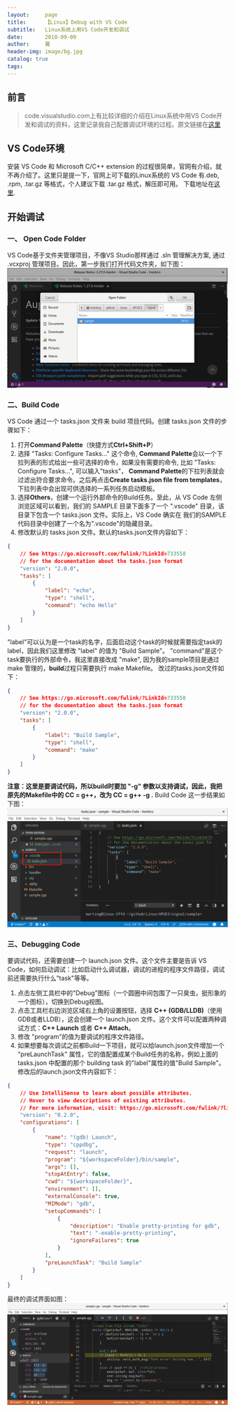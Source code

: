 ```yaml
---
layout:     page
title:      【Linux】Debug with VS Code
subtitle:   Linux系统上用VS Code开发和调试
date:       2018-09-09
author:     翼
header-img: image/bg.jpg
catalog: true
tags:
---
```


## 前言

>code.visualstudio.com上有比较详细的介绍在Linux系统中用VS Code开发和调试的资料，这里记录我自己配置调试环境的过程。原文链接在[这里](https://code.visualstudio.com/docs/languages/cpp)

## VS Code环境
安装 VS Code 和 Microsoft C/C++ extension 的过程很简单，官网有介绍，就不再介绍了。这里只是提一下，官网上可下载的Linux系统的 VS Code 有.deb, .rpm, .tar.gz 等格式，个人建议下载 .tar.gz 格式，解压即可用。
下载地址在[这里](https://code.visualstudio.com/#alt-downloads).  

## 开始调试
### 一、 Open Code Folder
VS Code基于文件夹管理项目，不像VS Studio那样通过 .sln 管理解决方案, 通过 .vcxproj 管理项目。因此，第一步我们打开代码文件夹，如下图：  
![打开文件夹](https://raw.githubusercontent.com/ttyrion/ttyrion.github.io/master/image/linux/vscode/start.png)  

### 二、Build Code
VS Code 通过一个 tasks.json 文件来 build 项目代码。创建 tasks.json 文件的步骤如下：  
1. 打开**Command Palette**（快捷方式**Ctrl+Shift+P**）
2. 选择 "Tasks: Configure Tasks..." 这个命令, **Command Palette**会以一个下拉列表的形式给出一些可选择的命令，如果没有需要的命令, 比如 "Tasks: Configure Tasks...", 可以输入"tasks"，
**Command Palette**的下拉列表就会过滤出符合要求命令。之后再点击**Create tasks.json file from templates**，下拉列表中会出现可供选择的一系列任务启动模板。  
3. 选择**Others**，创建一个运行外部命令的Build任务。至此，从 VS Code 左侧浏览区域可以看到，我们的 SAMPLE 目录下面多了一个 ".vscode" 目录，该目录下包含一个 tasks.json 文件。实际上，VS Code 确实在
我们的SAMPLE代码目录中创建了一个名为".vscode"的隐藏目录。
4. 修改默认的 tasks.json 文件。默认的tasks.json文件内容如下：  
```json
{
    // See https://go.microsoft.com/fwlink/?LinkId=733558
    // for the documentation about the tasks.json format
    "version": "2.0.0",
    "tasks": [
        {
            "label": "echo",
            "type": "shell",
            "command": "echo Hello"
        }
    ]
}
```
"label"可以认为是一个task的名字，后面启动这个task的时候就需要指定task的label，因此我们这里修改 "label" 的值为 "Build Sample"。
"command"是这个task要执行的外部命令，我这里直接改成 "make", 因为我的sample项目是通过 make 管理的，**build**过程只需要执行 make Makefile。
改过的tasks.json文件如下：
```json
{
    // See https://go.microsoft.com/fwlink/?LinkId=733558
    // for the documentation about the tasks.json format
    "version": "2.0.0",
    "tasks": [
        {
            "label": "Build Sample",
            "type": "shell",
            "command": "make"
        }
    ]
}
```
**注意：这里是要调试代码，所以build时要加 "-g" 参数以支持调试，因此，我把原先的Makefile中的 CC = g++，改为 CC = g++ -g .**
Build Code 这一步结果如下图：  
![Build Code](https://raw.githubusercontent.com/ttyrion/ttyrion.github.io/master/image/linux/vscode/tasks.png)  


### 三、Debugging Code
要调试代码，还需要创建一个 launch.json 文件。这个文件主要是告诉 VS Code，如何启动调试：比如启动什么调试器，调试的进程的程序文件路径，调试前还需要执行什么"task"等等。
1. 点击左侧工具栏中的"Debug"图标（一个圆圈中间包围了一只臭虫，挺形象的一个图标），切换到Debug视图。
2. 点击工具栏右边浏览区域右上角的设置按钮，选择 **C++ (GDB/LLDB)**（使用GDB或者LLDB），这会创建一个 launch.json 文件。这个文件可以配置两种调试方式：**C++ Launch** 或者 **C++ Attach**。
3. 修改 "program"的值为要调试的程序文件路径。
4. 如果想要每次调试之前都Build一下项目，就可以给launch.json文件增加一个 "preLaunchTask" 属性，它的值配置成某个Build任务的名称，例如上面的 tasks.json 中配置的那个
building task 的"label"属性的值"Build Sample"。
修改后的launch.json文件内容如下：
```json
{
    // Use IntelliSense to learn about possible attributes.
    // Hover to view descriptions of existing attributes.
    // For more information, visit: https://go.microsoft.com/fwlink/?linkid=830387
    "version": "0.2.0",
    "configurations": [
        {
            "name": "(gdb) Launch",
            "type": "cppdbg",
            "request": "launch",
            "program": "${workspaceFolder}/bin/sample",
            "args": [],
            "stopAtEntry": false,
            "cwd": "${workspaceFolder}",
            "environment": [],
            "externalConsole": true,
            "MIMode": "gdb",
            "setupCommands": [
                {
                    "description": "Enable pretty-printing for gdb",
                    "text": "-enable-pretty-printing",
                    "ignoreFailures": true
                }
            ],
            "preLaunchTask": "Build Sample"
        }
    ]
}
```

最终的调试界面如图：  
![Debugging Code](https://raw.githubusercontent.com/ttyrion/ttyrion.github.io/master/image/linux/vscode/debugging.png)  
